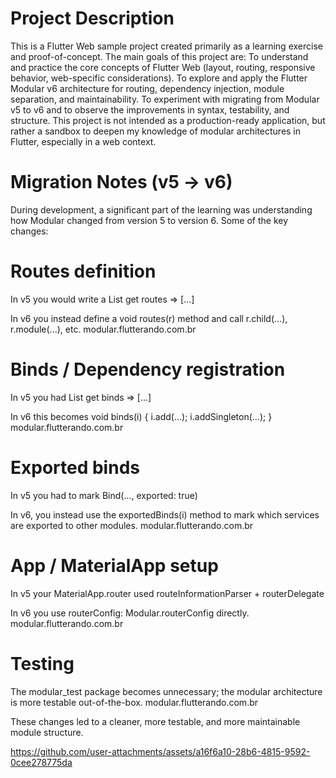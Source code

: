 # Project Description

This is a Flutter Web sample project created primarily as a learning exercise and proof-of-concept. The main goals of this project are:
To understand and practice the core concepts of Flutter Web (layout, routing, responsive behavior, web-specific considerations).
To explore and apply the Flutter Modular v6 architecture for routing, dependency injection, module separation, and maintainability.
To experiment with migrating from Modular v5 to v6 and to observe the improvements in syntax, testability, and structure.
This project is not intended as a production-ready application, but rather a sandbox to deepen my knowledge of modular architectures in Flutter, especially in a web context.

# Migration Notes (v5 → v6)

During development, a significant part of the learning was understanding how Modular changed from version 5 to version 6. Some of the key changes:

# Routes definition
In v5 you would write a List<ModularRoute> get routes => [...]

In v6 you instead define a void routes(r) method and call r.child(...), r.module(...), etc. 
modular.flutterando.com.br

# Binds / Dependency registration
In v5 you had List<Bind> get binds => [...]

In v6 this becomes void binds(i) { i.add(...); i.addSingleton(...); } 
modular.flutterando.com.br

# Exported binds
In v5 you had to mark Bind(..., exported: true)

In v6, you instead use the exportedBinds(i) method to mark which services are exported to other modules. 
modular.flutterando.com.br

# App / MaterialApp setup

In v5 your MaterialApp.router used routeInformationParser + routerDelegate

In v6 you use routerConfig: Modular.routerConfig directly. 
modular.flutterando.com.br

# Testing

The modular_test package becomes unnecessary; the modular architecture is more testable out-of-the-box. 
modular.flutterando.com.br

These changes led to a cleaner, more testable, and more maintainable module structure.






https://github.com/user-attachments/assets/a16f6a10-28b6-4815-9592-0cee278775da



